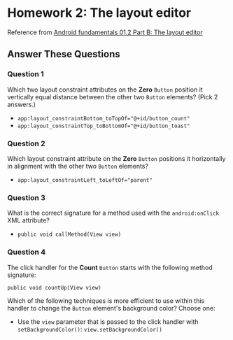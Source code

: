 # Homework 2: The layout editor

Reference from [Android fundamentals 01.2 Part B: The layout editor](https://codelabs.developers.google.com/codelabs/android-training-layout-editor-part-b/index.html?index=..%2F..%2Fandroid-training)

## Answer These Questions

### Question 1

Which two layout constraint attributes on the **Zero** `Button` position it vertically equal distance between the other two `Button` elements? (Pick 2 answers.)

- `app:layout_constraintBottom_toTopOf="@+id/button_count"`
- `app:layout_constraintTop_toBottomOf="@+id/button_toast"`

### Question 2

Which layout constraint attribute on the **Zero** `Button` positions it horizontally in alignment with the other two `Button` elements?

- `app:layout_constraintLeft_toLeftOf="parent"`

### Question 3

What is the correct signature for a method used with the `android:onClick` XML attribute?

- `public void callMethod(View view)`

### Question 4

The click handler for the **Count** `Button` starts with the following method signature:

```java=
public void countUp(View view)
```

Which of the following techniques is more efficient to use within this handler to change the `Button` element's background color? Choose one:

- Use the `view` parameter that is passed to the click handler with `setBackgroundColor()`: `view.setBackgroundColor()`
